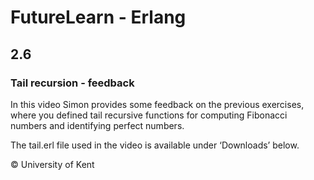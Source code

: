 # FutureLearn - Erlang

## 2.6

### Tail recursion - feedback

In this video Simon provides some feedback on the previous exercises, where you defined tail recursive functions for computing Fibonacci numbers and identifying perfect numbers.

The tail.erl file used in the video is available under ‘Downloads’ below.

© University of Kent

